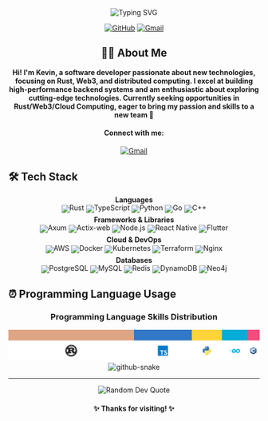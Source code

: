 <div align="center">
  <img src="https://readme-typing-svg.herokuapp.com?font=Fira+Code&weight=500&size=20&duration=4000&pause=2000&color=0366D6&center=true&vCenter=true&random=false&width=600&lines=Life+isn%27t+about+waiting+for+the+storm+to+pass;It%27s+about+learning+to+dance+in+the+rain" alt="Typing SVG" />

<p>
    <a href="https://github.com/KevinZh0A"><img src="https://img.shields.io/badge/GitHub-100000?style=for-the-badge&logo=github&logoColor=white" alt="GitHub"></a>
    <a href="mailto:kaiqiz07@gmail.com"><img src="https://img.shields.io/badge/Gmail-D14836?style=for-the-badge&logo=gmail&logoColor=white" alt="Gmail"></a>
  </p>
</div>

<div align="center">

## 👨‍💻 About Me

**Hi! I'm Kevin, a software developer passionate about new technologies, focusing on Rust, Web3, and distributed computing.
I excel at building high-performance backend systems and am enthusiastic about exploring cutting-edge technologies.
Currently seeking opportunities in Rust/Web3/Cloud Computing, eager to bring my passion and skills to a new team 🚀**

#### Connect with me:

<div align="center">
  <a href="mailto:kaiqiz07@gmail.com"><img src="https://img.shields.io/badge/Gmail-D14836?style=for-the-badge&logo=gmail&logoColor=white" alt="Gmail"/></a>
</div>
</div>

## 🛠️ Tech Stack

<div align="center" style="line-height: 0.8;">
  <h4 style="margin-bottom: 5px;">Languages</h4>
  <p style="margin-top: 0; margin-bottom: 8px;">
    <img src="https://img.shields.io/static/v1?label=Rust&message=%20&color=F74C00&logo=rust&logoColor=white&style=flat-square" alt="Rust"/>
    <img src="https://img.shields.io/static/v1?label=TypeScript&message=%20&color=007ACC&logo=typescript&logoColor=white&style=flat-square" alt="TypeScript"/>
    <img src="https://img.shields.io/static/v1?label=Python&message=%20&color=4CAF50&logo=python&logoColor=white&style=flat-square" alt="Python"/>
    <img src="https://img.shields.io/static/v1?label=Go&message=%20&color=00ADD8&logo=go&logoColor=white&style=flat-square" alt="Go"/>
    <img src="https://img.shields.io/static/v1?label=C%2B%2B&message=%20&color=00599C&logo=cplusplus&logoColor=white&style=flat-square" alt="C++"/>
  </p>
  
  <h4 style="margin-bottom: 5px; margin-top: 8px;">Frameworks & Libraries</h4>
  <p style="margin-top: 0; margin-bottom: 8px;">
    <img src="https://img.shields.io/static/v1?label=Axum&message=%20&color=F74C00&logo=rust&logoColor=white&style=flat-square" alt="Axum"/>
    <img src="https://img.shields.io/static/v1?label=Actix-web&message=%20&color=F74C00&logo=rust&logoColor=white&style=flat-square" alt="Actix-web"/>
    <img src="https://img.shields.io/static/v1?label=Node.js&message=%20&color=339933&logo=node.js&logoColor=white&style=flat-square" alt="Node.js"/>
    <img src="https://img.shields.io/static/v1?label=React%20Native&message=%20&color=61DAFB&logo=react&logoColor=black&style=flat-square" alt="React Native"/>
    <img src="https://img.shields.io/static/v1?label=Flutter&message=%20&color=02569B&logo=flutter&logoColor=white&style=flat-square" alt="Flutter"/>
  </p>
  
  <h4 style="margin-bottom: 5px; margin-top: 8px;">Cloud & DevOps</h4>
  <p style="margin-top: 0; margin-bottom: 8px;">
    <img src="https://img.shields.io/static/v1?label=AWS&message=%20&color=232F3E&logo=amazon-aws&logoColor=white&style=flat-square" alt="AWS"/>
    <img src="https://img.shields.io/static/v1?label=Docker&message=%20&color=2496ED&logo=docker&logoColor=white&style=flat-square" alt="Docker"/>
    <img src="https://img.shields.io/static/v1?label=Kubernetes&message=%20&color=326CE5&logo=kubernetes&logoColor=white&style=flat-square" alt="Kubernetes"/>
    <img src="https://img.shields.io/static/v1?label=Terraform&message=%20&color=7B42BC&logo=terraform&logoColor=white&style=flat-square" alt="Terraform"/>
    <img src="https://img.shields.io/static/v1?label=Nginx&message=%20&color=009639&logo=nginx&logoColor=white&style=flat-square" alt="Nginx"/>
  </p>
  
  <h4 style="margin-bottom: 5px; margin-top: 8px;">Databases</h4>
  <p style="margin-top: 0; margin-bottom: 8px;">
    <img src="https://img.shields.io/static/v1?label=PostgreSQL&message=%20&color=336791&logo=postgresql&logoColor=white&style=flat-square" alt="PostgreSQL"/>
    <img src="https://img.shields.io/static/v1?label=MySQL&message=%20&color=4479A1&logo=mysql&logoColor=white&style=flat-square" alt="MySQL"/>
    <img src="https://img.shields.io/static/v1?label=Redis&message=%20&color=DC382D&logo=redis&logoColor=white&style=flat-square" alt="Redis"/>
    <img src="https://img.shields.io/static/v1?label=DynamoDB&message=%20&color=4053D6&logo=amazondynamodb&logoColor=white&style=flat-square" alt="DynamoDB"/>
    <img src="https://img.shields.io/static/v1?label=Neo4j&message=%20&color=008CC1&logo=neo4j&logoColor=white&style=flat-square" alt="Neo4j"/>
  </p>
</div>

## ⏰ Programming Language Usage

<div align="center">
  <h3>Programming Language Skills Distribution</h3>
  
  <!-- 使用生成的图片展示语言分布 -->
  <img src="language-distribution.png" alt="Programming Language Skills Distribution" width="600"/>

  <picture>
    <source media="(prefers-color-scheme: dark)" srcset="output/snake-dark.svg" />
    <source media="(prefers-color-scheme: light)" srcset="output/snake.svg" />
    <img alt="github-snake" src="output/snake.svg" />
  </picture>
</div>

---

<div align="center">
  <img src="https://quotes-github-readme.vercel.app/api?type=horizontal&theme=tokyonight" alt="Random Dev Quote"/>

<h4>✨ Thanks for visiting! ✨</h4>
</div>
